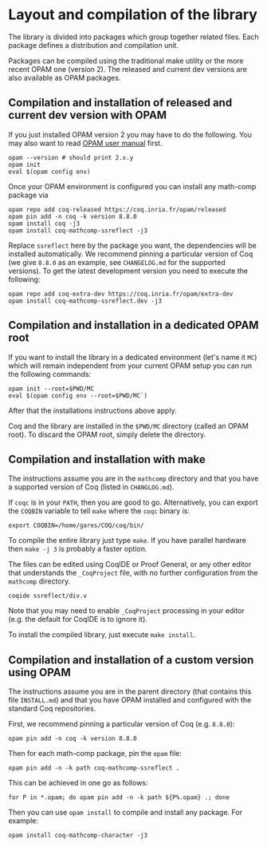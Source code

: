 # Layout and compilation of the library

The library is divided into packages which group together related
files. Each package defines a distribution and compilation unit.

Packages can be compiled using the traditional make utility or
the more recent OPAM one (version 2). The released and current dev versions are
also available as OPAM packages.

## Compilation and installation of released and current dev version with OPAM
If you just installed OPAM version 2 you may have to do the following. You may also want
to read [OPAM user manual](https://opam.ocaml.org/doc/Usage.html) first. 
```
opam --version # should print 2.x.y
opam init
eval $(opam config env)
```
Once your OPAM environment is configured
you can install any math-comp package via
```
opam repo add coq-released https://coq.inria.fr/opam/released
opam pin add -n coq -k version 8.8.0
opam install coq -j3
opam install coq-mathcomp-ssreflect -j3
```
Replace `ssreflect` here by the package you want, the dependencies will be
installed automatically. We recommend pinning a particular version of Coq
(we give `8.8.0` as an example, see `CHANGELOG.md` for the supported versions).
To get the latest development version you need to execute the following:
```
opam repo add coq-extra-dev https://coq.inria.fr/opam/extra-dev
opam install coq-mathcomp-ssreflect.dev -j3
```

## Compilation and installation in a dedicated OPAM root

If you want to install the library in a dedicated environment
(let's name it `MC`) which will remain independent from your
current OPAM setup you can run the following commands:
```
opam init --root=$PWD/MC
eval $(opam config env --root=$PWD/MC`)
```
After that the installations instructions above apply.

Coq and the library are installed in the `$PWD/MC` directory
(called an OPAM root). To discard the OPAM root, simply delete
the directory.

## Compilation and installation with make

The instructions assume you are in the `mathcomp` directory and that
you have a supported version of Coq (listed in `CHANGLOG.md`).

If `coqc` is in your `PATH`, then you are good to go.  Alternatively, you
can export the `COQBIN` variable to tell `make` where the `coqc` binary is:
```
export COQBIN=/home/gares/COQ/coq/bin/
```

To compile the entire library just type `make`. If you have parallel
hardware then `make -j 3` is probably a faster option. 

The files can be edited using CoqIDE or Proof General, or any
other editor that understands the `_CoqProject` file, with no
further configuration from the `mathcomp` directory.
```
coqide ssreflect/div.v
```
Note that you may need to enable `_CoqProject` processing in your
editor (e.g. the default for CoqIDE is to ignore it).

To install the compiled library, just execute `make install`.

## Compilation and installation of a custom version using OPAM

The instructions assume you are in the parent directory (that contains
this file `INSTALL.md`) and that you have OPAM installed and
configured with the standard Coq repositories.

First, we recommend pinning a particular version of Coq
(e.g. `8.8.0`):
```
opam pin add -n coq -k version 8.8.0
```

Then for each math-comp package, pin the `opam` file:
```
opam pin add -n -k path coq-mathcomp-ssreflect .
```

This can be achieved in one go as follows:
```
for P in *.opam; do opam pin add -n -k path ${P%.opam} .; done
```

Then you can use `opam install` to compile and install any package.
For example:
```
opam install coq-mathcomp-character -j3
```
